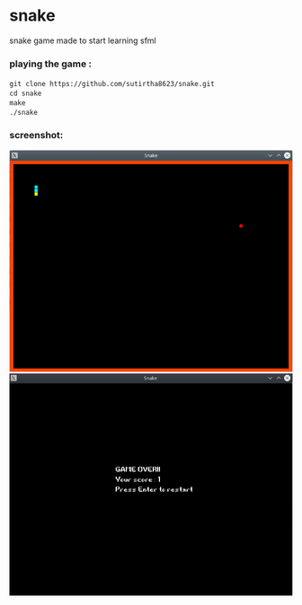 # snake
snake game made to start learning sfml

### playing the game :<br />
`git clone https://github.com/sutirtha8623/snake.git`<br />
`cd snake`<br />
`make`<br />
`./snake`

### screenshot:
![](ss/init_pos.png)
![](ss/game_over.png)
